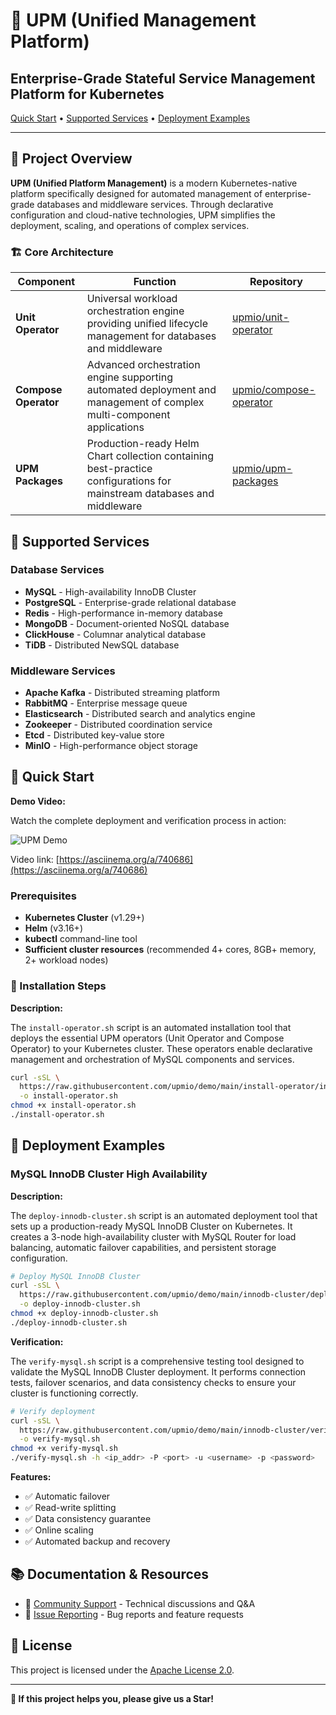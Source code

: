 # 🚀 UPM (Unified Management Platform)

## Enterprise-Grade Stateful Service Management Platform for Kubernetes

[Quick Start](#-quick-start) •
[Supported Services](#-supported-services) •
[Deployment Examples](#-deployment-examples)

---

## 📖 Project Overview

**UPM (Unified Platform Management)** is a modern Kubernetes-native platform
specifically designed for automated management of enterprise-grade databases
and middleware services.
Through declarative configuration and cloud-native technologies,
UPM simplifies the deployment, scaling, and operations of complex services.

### 🏗️ Core Architecture

| Component | Function | Repository |
|-----------|----------|------------|
| **Unit Operator** | Universal workload orchestration engine providing unified lifecycle management for databases and middleware | [upmio/unit-operator][1] |
| **Compose Operator** | Advanced orchestration engine supporting automated deployment and management of complex multi-component applications | [upmio/compose-operator][2] |
| **UPM Packages** | Production-ready Helm Chart collection containing best-practice configurations for mainstream databases and middleware | [upmio/upm-packages][3] |

[1]: https://github.com/upmio/unit-operator
[2]: https://github.com/upmio/compose-operator
[3]: https://github.com/upmio/upm-packages

## 🎯 Supported Services

### Database Services

- **MySQL** - High-availability InnoDB Cluster
- **PostgreSQL** - Enterprise-grade relational database
- **Redis** - High-performance in-memory database
- **MongoDB** - Document-oriented NoSQL database
- **ClickHouse** - Columnar analytical database
- **TiDB** - Distributed NewSQL database

### Middleware Services

- **Apache Kafka** - Distributed streaming platform
- **RabbitMQ** - Enterprise message queue
- **Elasticsearch** - Distributed search and analytics engine
- **Zookeeper** - Distributed coordination service
- **Etcd** - Distributed key-value store
- **MinIO** - High-performance object storage

## 🚀 Quick Start

**Demo Video:**

Watch the complete deployment and verification process in action:

![UPM Demo](upm-demo.gif)

Video link: [https://asciinema.org/a/740686](https://asciinema.org/a/740686)

### Prerequisites

- **Kubernetes Cluster** (v1.29+)
- **Helm** (v3.16+)
- **kubectl** command-line tool
- **Sufficient cluster resources** (recommended 4+ cores, 8GB+ memory, 2+ workload nodes)

### 🔧 Installation Steps

**Description:**

The `install-operator.sh` script is an automated installation tool that deploys the essential UPM operators (Unit Operator and Compose Operator) to your Kubernetes cluster. These operators enable declarative management and orchestration of MySQL components and services.

```bash
curl -sSL \
  https://raw.githubusercontent.com/upmio/demo/main/install-operator/install-operator.sh \
  -o install-operator.sh
chmod +x install-operator.sh
./install-operator.sh
```

## 🔨 Deployment Examples

### MySQL InnoDB Cluster High Availability

**Description:**

The `deploy-innodb-cluster.sh` script is an automated deployment tool that sets up a production-ready MySQL InnoDB Cluster on Kubernetes. It creates a 3-node high-availability cluster with MySQL Router for load balancing, automatic failover capabilities, and persistent storage configuration.

```bash
# Deploy MySQL InnoDB Cluster
curl -sSL \
  https://raw.githubusercontent.com/upmio/demo/main/innodb-cluster/deploy-innodb-cluster.sh \
  -o deploy-innodb-cluster.sh
chmod +x deploy-innodb-cluster.sh
./deploy-innodb-cluster.sh
```

**Verification:**

The `verify-mysql.sh` script is a comprehensive testing tool designed to validate the MySQL InnoDB Cluster deployment. It performs connection tests, failover scenarios, and data consistency checks to ensure your cluster is functioning correctly.

```bash
# Verify deployment
curl -sSL \
  https://raw.githubusercontent.com/upmio/demo/main/innodb-cluster/verify-mysql.sh \
  -o verify-mysql.sh
chmod +x verify-mysql.sh
./verify-mysql.sh -h <ip_addr> -P <port> -u <username> -p <password>
```

**Features:**

- ✅ Automatic failover
- ✅ Read-write splitting
- ✅ Data consistency guarantee
- ✅ Online scaling
- ✅ Automated backup and recovery

## 📚 Documentation & Resources

- 💬 [Community Support](https://github.com/upmio/demo/discussions) -
  Technical discussions and Q&A
- 🐛 [Issue Reporting](https://github.com/upmio/demo/issues) - Bug reports
  and feature requests

## 📄 License

This project is licensed under the [Apache License 2.0](LICENSE).

---

**🌟 If this project helps you, please give us a Star!**
